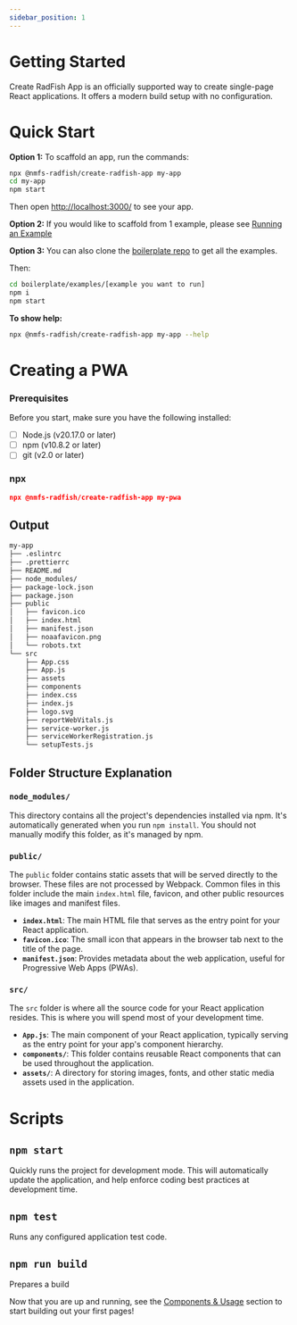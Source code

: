 ```yaml
---
sidebar_position: 1
---
```


# Getting Started

Create RadFish App is an officially supported way to create single-page React applications. It offers a modern build setup with no configuration.

# Quick Start

**Option 1:** To scaffold an app, run the commands:

```bash
npx @nmfs-radfish/create-radfish-app my-app
cd my-app
npm start
```

Then open [http://localhost:3000/](http://localhost:3000/) to see your app.

**Option 2:** If you would like to scaffold from 1 example, please see [Running an Example](./building-your-application/available-scripts/running-example.md)

**Option 3:** You can also clone the [boilerplate repo](https://github.com/NMFS-RADFish/boilerplate) to get all the examples.

Then:

```bash
cd boilerplate/examples/[example you want to run]
npm i
npm start
```

**To show help:**

```bash
npx @nmfs-radfish/create-radfish-app my-app --help
```

# Creating a PWA

### Prerequisites

Before you start, make sure you have the following installed:

- [ ] Node.js (v20.17.0 or later)
- [ ] npm (v10.8.2 or later)
- [ ] git (v2.0 or later)

### npx

```json
npx @nmfs-radfish/create-radfish-app my-pwa
```

## Output

```bash
my-app
├── .eslintrc
├── .prettierrc
├── README.md
├── node_modules/
├── package-lock.json
├── package.json
├── public
│   ├── favicon.ico
│   ├── index.html
│   ├── manifest.json
│   ├── noaafavicon.png
│   └── robots.txt
└── src
    ├── App.css
    ├── App.js
    ├── assets
    ├── components
    ├── index.css
    ├── index.js
    ├── logo.svg
    ├── reportWebVitals.js
    ├── service-worker.js
    ├── serviceWorkerRegistration.js
    └── setupTests.js
```

## Folder Structure Explanation

### `node_modules/`

This directory contains all the project's dependencies installed via npm. It's automatically generated when you run `npm install`. You should not manually modify this folder, as it's managed by npm.

### `public/`

The `public` folder contains static assets that will be served directly to the browser. These files are not processed by Webpack. Common files in this folder include the main `index.html` file, favicon, and other public resources like images and manifest files.

- **`index.html`**: The main HTML file that serves as the entry point for your React application.
- **`favicon.ico`**: The small icon that appears in the browser tab next to the title of the page.
- **`manifest.json`**: Provides metadata about the web application, useful for Progressive Web Apps (PWAs).

### `src/`

The `src` folder is where all the source code for your React application resides. This is where you will spend most of your development time.

- **`App.js`**: The main component of your React application, typically serving as the entry point for your app's component hierarchy.
- **`components/`**: This folder contains reusable React components that can be used throughout the application.
- **`assets/`**: A directory for storing images, fonts, and other static media assets used in the application.

# Scripts

## `npm start`

Quickly runs the project for development mode. This will automatically update the application, and help enforce coding best practices at development time.

## `npm test`

Runs any configured application test code.

## `npm run build`

Prepares a build

Now that you are up and running, see the [Components & Usage](./building-your-application/patterns/components.md) section to start building out your first pages!

